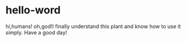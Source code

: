 # hello-word

hi,humans!
oh,god!I finally  understand this plant and know how to use it simply.
Have a good day!
